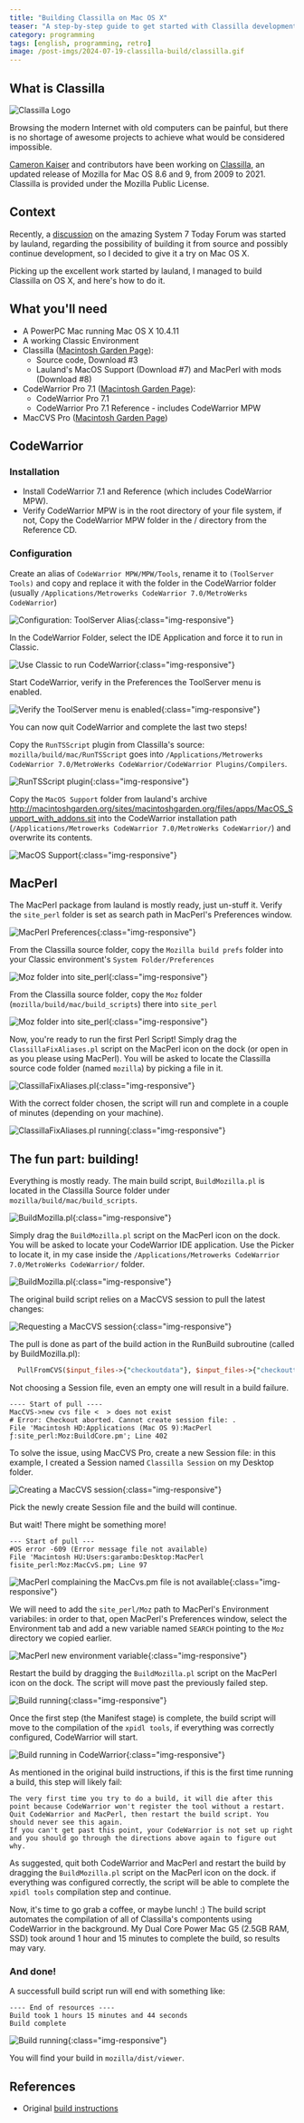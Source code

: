 ```yaml
---
title: "Building Classilla on Mac OS X"
teaser: "A step-by-step guide to get started with Classilla development on Mac OS X."
category: programming
tags: [english, programming, retro]
image: /post-imgs/2024-07-19-classilla-build/classilla.gif
---
```


## What is Classilla

![Classilla Logo](/post-imgs/2024-07-19-classilla-build/classilla.gif)

Browsing the modern Internet with old computers can be painful, but there is no shortage of awesome projects to achieve what would be considered impossible.

[Cameron Kaiser](https://www.floodgap.com) and contributors have been working on [Classilla](https://www.floodgap.com/software/classilla/), an updated release of Mozilla for Mac OS 8.6 and 9, from 2009 to 2021. Classilla is provided under the Mozilla Public License.

## Context

Recently, a [discussion](https://system7today.com/forums/index.php?topic=3829.0) on the amazing System 7 Today Forum was started by lauland, regarding the possibility of building it from source and possibly continue development, so I decided to give it a try on Mac OS X.

Picking up the excellent work started by lauland, I managed to build Classilla on OS X, and here's how to do it.

## What you'll need

 - A PowerPC Mac running Mac OS X 10.4.11
 - A working Classic Environment
 - Classilla ([Macintosh Garden Page](macintoshgarden.org/apps/classilla)):
    - Source code, Download #3
    - Lauland's MacOS Support (Download #7) and MacPerl with mods (Download #8)
 - CodeWarrior Pro 7.1 ([Macintosh Garden Page](http://macintoshgarden.org/apps/codewarrior-pro-71)):
    - CodeWarrior Pro 7.1 
    - CodeWarrior Pro 7.1 Reference - includes CodeWarrior MPW
 - MacCVS Pro ([Macintosh Garden Page](http://macintoshgarden.org/apps/maccvs-pro))


## CodeWarrior

### Installation
- Install CodeWarrior 7.1 and Reference (which includes CodeWarrior MPW).
- Verify CodeWarrior MPW is in the root directory of your file system, if not, Copy the CodeWarrior MPW folder in the / directory from the Reference CD.

### Configuration

Create an alias of `CodeWarrior MPW/MPW/Tools`, rename it to `(ToolServer Tools)` and copy and replace it with the folder in the CodeWarrior folder (usually `/Applications/Metrowerks CodeWarrior 7.0/MetroWerks CodeWarrior`)

![Configuration: ToolServer Alias](/post-imgs/2024-07-19-classilla-build/classilla-1.png){:class="img-responsive"}


In the CodeWarrior Folder, select the IDE Application and force it to run in Classic.

![Use Classic to run CodeWarrior](/post-imgs/2024-07-19-classilla-build/classilla-2.png){:class="img-responsive"}

Start CodeWarrior, verify in the Preferences the ToolServer menu is enabled.

![Verify the ToolServer menu is enabled](/post-imgs/2024-07-19-classilla-build/classilla-3.png){:class="img-responsive"}


You can now quit CodeWarrior and complete the last two steps!

Copy the `RunTSScript` plugin from Classilla's source: `mozilla/build/mac/RunTSScript` goes into `/Applications/Metrowerks CodeWarrior 7.0/MetroWerks CodeWarrior/CodeWarrior Plugins/Compilers`.

![RunTSScript plugin](/post-imgs/2024-07-19-classilla-build/classilla-4.png){:class="img-responsive"}

Copy the `MacOS Support` folder from lauland's archive http://macintoshgarden.org/sites/macintoshgarden.org/files/apps/MacOS_Support_with_addons.sit into the CodeWarrior installation path (`/Applications/Metrowerks CodeWarrior 7.0/MetroWerks CodeWarrior/`) and overwrite its contents.

![MacOS Support](/post-imgs/2024-07-19-classilla-build/classilla-5.png){:class="img-responsive"}

## MacPerl

The MacPerl package from lauland is mostly ready, just un-stuff it.
Verify the `site_perl` folder is set as search path in MacPerl's Preferences window.

![MacPerl Preferences](/post-imgs/2024-07-19-classilla-build/classilla-6.png){:class="img-responsive"}

From the Classilla source folder, copy the `Mozilla build prefs` folder into your Classic environment's `System Folder/Preferences`

![Moz folder into site_perl](/post-imgs/2024-07-19-classilla-build/classilla-7.png){:class="img-responsive"}


From the Classilla source folder, copy the `Moz` folder (`mozilla/build/mac/build_scripts`) there into `site_perl`

![Moz folder into site_perl](/post-imgs/2024-07-19-classilla-build/classilla-8.png){:class="img-responsive"}

Now, you're ready to run the first Perl Script!
Simply drag the `ClassillaFixAliases.pl` script on the MacPerl icon on the dock (or open in as you please using MacPerl). You will be asked to locate the Classilla source code folder (named `mozilla`) by picking a file in it.

![ClassillaFixAliases.pl](/post-imgs/2024-07-19-classilla-build/classilla-9.png){:class="img-responsive"}

With the correct folder chosen, the script will run and complete in a couple of minutes (depending on your machine).

![ClassillaFixAliases.pl running](/post-imgs/2024-07-19-classilla-build/classilla-10.png){:class="img-responsive"}

## The fun part: building!

Everything is mostly ready. The main build script, `BuildMozilla.pl` is located in the Classilla Source folder under `mozilla/build/mac/build_scripts`.

![BuildMozilla.pl ](/post-imgs/2024-07-19-classilla-build/classilla-11.png){:class="img-responsive"}

Simply drag the `BuildMozilla.pl` script on the MacPerl icon on the dock. You will be asked to locate your CodeWarrior IDE application. Use the Picker to locate it, in my case inside the `/Applications/Metrowerks CodeWarrior 7.0/MetroWerks CodeWarrior/` folder.

![BuildMozilla.pl ](/post-imgs/2024-07-19-classilla-build/classilla-12.png){:class="img-responsive"}

The original build script relies on a MacCVS session to pull the latest changes:

![Requesting a MacCVS session ](/post-imgs/2024-07-19-classilla-build/classilla-13.png){:class="img-responsive"}

The pull is done as part of the build action in the RunBuild subroutine (called by BuildMozilla.pl):

```perl
  PullFromCVS($input_files->{"checkoutdata"}, $input_files->{"checkouttime"}) calls CheckoutModules and causes the build to fail if no CVS session is provided.
```

Not choosing a Session file, even an empty one will result in a build failure.
```
---- Start of pull ----
MacCVS->new cvs file <  > does not exist
# Error: Checkout aborted. Cannot create session file: .
File 'Macintosh HD:Applications (Mac OS 9):MacPerl ƒ:site_perl:Moz:BuildCore.pm'; Line 402

```

To solve the issue, using MacCVS Pro, create a new Session file: in this example, I created a Session named `Classilla Session` on my Desktop folder.

![Creating a MacCVS session ](/post-imgs/2024-07-19-classilla-build/classilla-14.png){:class="img-responsive"}

Pick the newly create Session file and the build will continue.

But wait! There might be something more! 
```
--- Start of pull ---
#OS error -609 (Error message file not available)
File 'Macintosh HU:Users:garambo:Desktop:MacPerl fisite_perl:Moz:MacCvS.pm; Line 97
```
![MacPerl complaining the MacCvs.pm file is not available](/post-imgs/2024-07-19-classilla-build/classilla-15.png){:class="img-responsive"}


We will need to add the `site_perl/Moz` path to MacPerl's Environment variabiles: in order to that, open MacPerl's Preferences window, select the Environment tab and add a new variable named `SEARCH` pointing to the `Moz` directory we copied earlier.

![MacPerl new environment variable](/post-imgs/2024-07-19-classilla-build/classilla-16.png){:class="img-responsive"}

Restart the build by dragging the `BuildMozilla.pl` script on the MacPerl icon on the dock. The script will move past the previously failed step.

![Build running](/post-imgs/2024-07-19-classilla-build/classilla-17.png){:class="img-responsive"}

Once the first step (the Manifest stage) is complete, the build script will move to the compilation of the `xpidl tools`, if everything was correctly configured, CodeWarrior will start.

![Build running in CodeWarrior](/post-imgs/2024-07-19-classilla-build/classilla-18.png){:class="img-responsive"}

As mentioned in the original build instructions, if this is the first time running a build, this step will likely fail:
```
The very first time you try to do a build, it will die after this point because CodeWarrior won't register the tool without a restart. 
Quit CodeWarrior and MacPerl, then restart the build script. You should never see this again. 
If you can't get past this point, your CodeWarrior is not set up right and you should go through the directions above again to figure out why.
```

As suggested, quit both CodeWarrior and MacPerl and restart the build by dragging the `BuildMozilla.pl` script on the MacPerl icon on the dock. if everything was configured correctly, the script will be able to complete the `xpidl tools` compilation step and continue.

Now, it's time to go grab a coffee, or maybe lunch! :)
The build script automates the compilation of all of Classilla's compontents using CodeWarrior in the background.
My Dual Core Power Mac G5 (2.5GB RAM, SSD) took around 1 hour and 15 minutes to complete the build, so results may vary.

### And done!

A successfull build script run will end with something like:
```
---- End of resources ----
Build took 1 hours 15 minutes and 44 seconds
Build complete
```


![Build running](/post-imgs/2024-07-19-classilla-build/classilla-19.png){:class="img-responsive"}

You will find your build in `mozilla/dist/viewer`.

## References

- Original [build instructions](http://www.floodgap.com/software/classilla/build.html)
